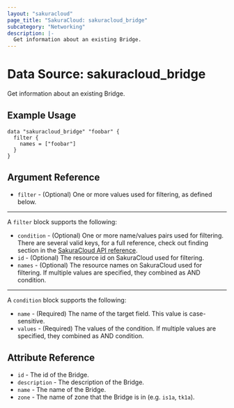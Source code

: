```yaml
---
layout: "sakuracloud"
page_title: "SakuraCloud: sakuracloud_bridge"
subcategory: "Networking"
description: |-
  Get information about an existing Bridge.
---
```


# Data Source: sakuracloud_bridge

Get information about an existing Bridge.

## Example Usage

```hcl
data "sakuracloud_bridge" "foobar" {
  filter {
    names = ["foobar"]
  }
}
```
## Argument Reference

* `filter` - (Optional) One or more values used for filtering, as defined below.


---

A `filter` block supports the following:

* `condition` - (Optional) One or more name/values pairs used for filtering. There are several valid keys, for a full reference, check out finding section in the [SakuraCloud API reference](https://developer.sakura.ad.jp/cloud/api/1.1/).
* `id` - (Optional) The resource id on SakuraCloud used for filtering.
* `names` - (Optional) The resource names on SakuraCloud used for filtering. If multiple values ​​are specified, they combined as AND condition.

---

A `condition` block supports the following:

* `name` - (Required) The name of the target field. This value is case-sensitive.
* `values` - (Required) The values of the condition. If multiple values ​​are specified, they combined as AND condition.


## Attribute Reference

* `id` - The id of the Bridge.
* `description` - The description of the Bridge.
* `name` - The name of the Bridge.
* `zone` - The name of zone that the Bridge is in (e.g. `is1a`, `tk1a`).



